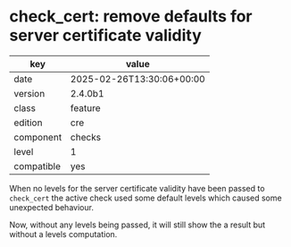[//]: # (werk v2)
# check_cert: remove defaults for server certificate validity

key        | value
---------- | ---
date       | 2025-02-26T13:30:06+00:00
version    | 2.4.0b1
class      | feature
edition    | cre
component  | checks
level      | 1
compatible | yes

When no levels for the server certificate validity have been passed
to `check_cert` the active check used some default levels which caused
some unexpected behaviour.

Now, without any levels being passed, it will still show the a result but
without a levels computation.
